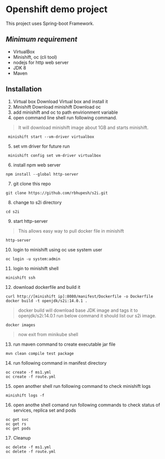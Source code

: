 # Openshift demo project
This project uses Spring-boot Framework.

## _Minimum requirement_
- VirtualBox
- Minishift, oc (cli tool)
- nodejs for http web server
- JDK 8
- Maven 

## Installation

1) Virtual box
    Download Virtual box and install it
2) Minishift
    Download minishift
    Download oc
3) add minishift and oc to path envirionment variable
4) open command line shell run following command.
>It will download minishift image about 1GB and starts minishift.
```shell script
 minishift start --vm-driver virtualbox
```
5) set vm driver for future run
```shell script
 minishift config set vm-driver virtualbox
```
6) install npm web server
```shell script
npm install --global http-server
```
7) git clone this repo
```
git clone https://github.com/rbhupesh/s2i.git
```
8) change to s2i directory
```
cd s2i
```
9) start http-server 
>This allows easy way to pull docker file in minishift
```
http-server
```
10) login to minishift using oc use system user
```
oc login -u system:admin
```
11) login to minishift shell 
```
minishift ssh
```
12) download dockerfile and build it  
```
curl http://[minishift ip]:8080/manifest/Dockerfile -o Dockerfile
docker build -t openjdk/s2i:14.0.1 .
```
>docker build will download base JDK image and tags it to openjdk/s2i:14.0.1 
> run below command it should list our s2i image.
```
docker images
```
>now exit from minikube shell
13) run maven command to create executable jar file
```
mvn clean compile test package
```
14) run following command in manifest directory
```
oc create -f ms1.yml
oc create -f route.yml
```
15) open another shell run following command to check minishift logs
```
minishift logs -f
```
16) open anothe shell comand run following commands to check status of services, replica set and pods
```
oc get svc
oc get rs
oc get pods
```
17) Cleanup
```
oc delete -f ms1.yml
oc delete -f route.yml
```

